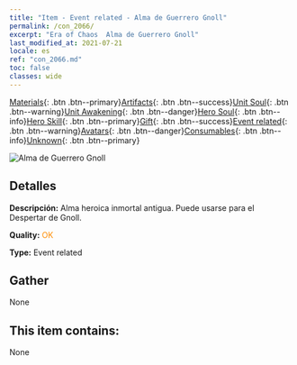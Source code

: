```yaml
---
title: "Item - Event related - Alma de Guerrero Gnoll"
permalink: /con_2066/
excerpt: "Era of Chaos  Alma de Guerrero Gnoll"
last_modified_at: 2021-07-21
locale: es
ref: "con_2066.md"
toc: false
classes: wide
---
```

 [Materials](/ItemsES/){: .btn .btn--primary}[Artifacts](/ItemsES/Artifacts/){: .btn .btn--success}[Unit Soul](/ItemsES/UnitSoul/){: .btn .btn--warning}[Unit Awakening](/ItemsES/UnitAwakening/){: .btn .btn--danger}[Hero Soul](/ItemsES/HeroSoul/){: .btn .btn--info}[Hero Skill](/ItemsES/HeroSkill/){: .btn .btn--primary}[Gift](/ItemsES/Gift/){: .btn .btn--success}[Event related](/ItemsES/Events/){: .btn .btn--warning}[Avatars](/ItemsES/Avatars/){: .btn .btn--danger}[Consumables](/ItemsES/Consumables/){: .btn .btn--info}[Unknown](/ItemsES/Unknown/){: .btn .btn--primary}

 ![Alma de Guerrero Gnoll](/images/t/juexing_801.jpg)

## Detalles
 **Descripción:** Alma heroica inmortal antigua. Puede usarse para el Despertar de Gnoll.

 **Quality:** <span style="color: #FF8C00">OK</span>

 **Type:** Event related

## Gather

  None

## This item contains:

  None


